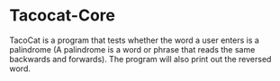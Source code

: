 # Tacocat-Core
 
TacoCat is a program that tests whether the word a user enters is a palindrome (A palindrome is a word or phrase that reads the same backwards and forwards). The program will also print out the reversed word. 
